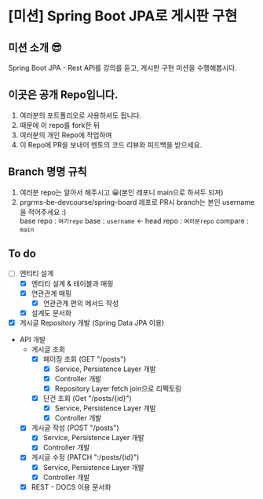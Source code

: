 # [미션] Spring Boot JPA로 게시판 구현

## 미션 소개 😎

Spring Boot JPA - Rest API를 강의를 듣고, 게시판 구현 미션을 수행해봅시다.

## 이곳은 공개 Repo입니다.

1. 여러분의 포트폴리오로 사용하셔도 됩니다.
2. 때문에 이 repo를 fork한 뒤
3. 여러분의 개인 Repo에 작업하며
4. 이 Repo에 PR을 보내어 멘토의 코드 리뷰와 피드백을 받으세요.

## Branch 명명 규칙

1. 여러분 repo는 알아서 해주시고 😀(본인 레포니 main으로 하셔두 되져)
2. prgrms-be-devcourse/spring-board 레포로 PR시 branch는 본인 username을 적어주세요 :)  
   base repo : `여기repo` base : `username` ← head repo : `여러분repo` compare : `main`


## To do 
- [ ] 엔티티 설계
  - [X] 엔티티 설계 & 테이블과 매핑
  - [X] 연관관계 매핑
    - [X] 연관관계 편의 메서드 작성
  - [X] 설계도 문서화
- [X] 게시글 Repository 개발 (Spring Data JPA 이용)
- API 개발
  - 게시글 조회
    - [X] 페이징 조회 (GET "/posts")
      - [X] Service, Persistence Layer 개발
      - [X] Controller 개발
      - [X] Repository Layer fetch join으로 리펙토링
    - [X] 단건 조회 (Get "/posts/{id}")
      - [X] Service, Persistence Layer 개발
      - [X] Controller 개발
  - [X] 게시글 작성 (POST "/posts")
    - [X] Service, Persistence Layer 개발
    - [X] Controller 개발
  - [X] 게시글 수정 (PATCH ":/posts/{id}")
    - [X] Service, Persistence Layer 개발
    - [X] Controller 개발
  - [X] REST - DOCS 이용 문서화